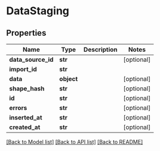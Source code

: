 # DataStaging

## Properties
Name | Type | Description | Notes
------------ | ------------- | ------------- | -------------
**data_source_id** | **str** |  | [optional] 
**import_id** | **str** |  | 
**data** | **object** |  | [optional] 
**shape_hash** | **str** |  | [optional] 
**id** | **str** |  | [optional] 
**errors** | **str** |  | [optional] 
**inserted_at** | **str** |  | [optional] 
**created_at** | **str** |  | [optional] 

[[Back to Model list]](../README.md#documentation-for-models) [[Back to API list]](../README.md#documentation-for-api-endpoints) [[Back to README]](../README.md)

